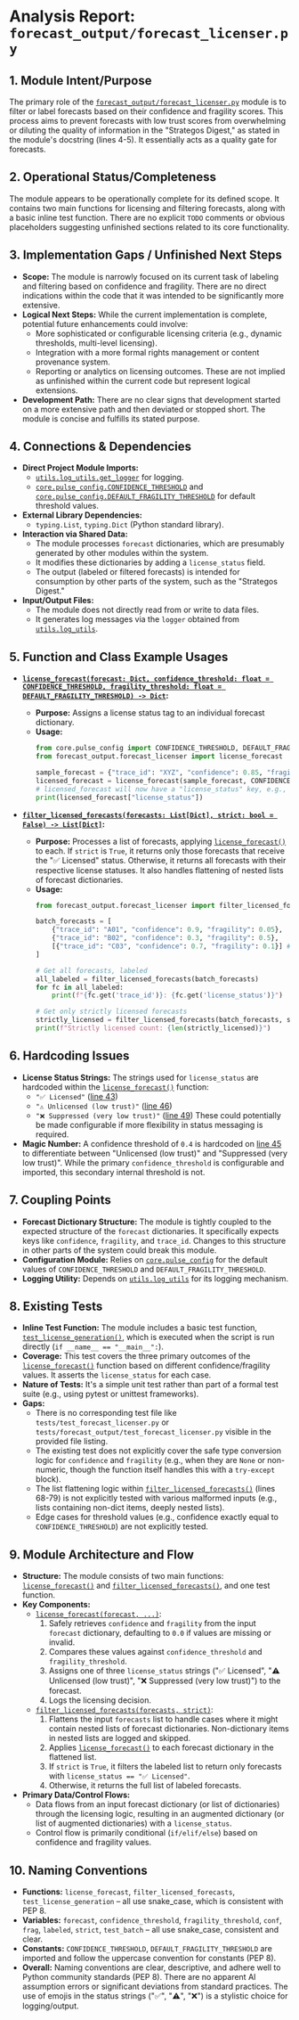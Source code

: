 # Analysis Report: `forecast_output/forecast_licenser.py`

## 1. Module Intent/Purpose

The primary role of the [`forecast_output/forecast_licenser.py`](forecast_output/forecast_licenser.py) module is to filter or label forecasts based on their confidence and fragility scores. This process aims to prevent forecasts with low trust scores from overwhelming or diluting the quality of information in the "Strategos Digest," as stated in the module's docstring (lines 4-5). It essentially acts as a quality gate for forecasts.

## 2. Operational Status/Completeness

The module appears to be operationally complete for its defined scope. It contains two main functions for licensing and filtering forecasts, along with a basic inline test function. There are no explicit `TODO` comments or obvious placeholders suggesting unfinished sections related to its core functionality.

## 3. Implementation Gaps / Unfinished Next Steps

*   **Scope:** The module is narrowly focused on its current task of labeling and filtering based on confidence and fragility. There are no direct indications within the code that it was intended to be significantly more extensive.
*   **Logical Next Steps:** While the current implementation is complete, potential future enhancements could involve:
    *   More sophisticated or configurable licensing criteria (e.g., dynamic thresholds, multi-level licensing).
    *   Integration with a more formal rights management or content provenance system.
    *   Reporting or analytics on licensing outcomes.
    These are not implied as unfinished within the current code but represent logical extensions.
*   **Development Path:** There are no clear signs that development started on a more extensive path and then deviated or stopped short. The module is concise and fulfills its stated purpose.

## 4. Connections & Dependencies

*   **Direct Project Module Imports:**
    *   [`utils.log_utils.get_logger`](utils/log_utils.py:0) for logging.
    *   [`core.pulse_config.CONFIDENCE_THRESHOLD`](core/pulse_config.py:0) and [`core.pulse_config.DEFAULT_FRAGILITY_THRESHOLD`](core/pulse_config.py:0) for default threshold values.
*   **External Library Dependencies:**
    *   `typing.List`, `typing.Dict` (Python standard library).
*   **Interaction via Shared Data:**
    *   The module processes `forecast` dictionaries, which are presumably generated by other modules within the system.
    *   It modifies these dictionaries by adding a `license_status` field.
    *   The output (labeled or filtered forecasts) is intended for consumption by other parts of the system, such as the "Strategos Digest."
*   **Input/Output Files:**
    *   The module does not directly read from or write to data files.
    *   It generates log messages via the `logger` obtained from [`utils.log_utils`](utils/log_utils.py:0).

## 5. Function and Class Example Usages

*   **[`license_forecast(forecast: Dict, confidence_threshold: float = CONFIDENCE_THRESHOLD, fragility_threshold: float = DEFAULT_FRAGILITY_THRESHOLD) -> Dict`](forecast_output/forecast_licenser.py:17):**
    *   **Purpose:** Assigns a license status tag to an individual forecast dictionary.
    *   **Usage:**
        ```python
        from core.pulse_config import CONFIDENCE_THRESHOLD, DEFAULT_FRAGILITY_THRESHOLD
        from forecast_output.forecast_licenser import license_forecast

        sample_forecast = {"trace_id": "XYZ", "confidence": 0.85, "fragility": 0.1}
        licensed_forecast = license_forecast(sample_forecast, CONFIDENCE_THRESHOLD, DEFAULT_FRAGILITY_THRESHOLD)
        # licensed_forecast will now have a "license_status" key, e.g., "✅ Licensed"
        print(licensed_forecast["license_status"])
        ```

*   **[`filter_licensed_forecasts(forecasts: List[Dict], strict: bool = False) -> List[Dict]`](forecast_output/forecast_licenser.py:55):**
    *   **Purpose:** Processes a list of forecasts, applying [`license_forecast()`](forecast_output/forecast_licenser.py:17) to each. If `strict` is `True`, it returns only those forecasts that receive the "✅ Licensed" status. Otherwise, it returns all forecasts with their respective license statuses. It also handles flattening of nested lists of forecast dictionaries.
    *   **Usage:**
        ```python
        from forecast_output.forecast_licenser import filter_licensed_forecasts

        batch_forecasts = [
            {"trace_id": "A01", "confidence": 0.9, "fragility": 0.05},
            {"trace_id": "B02", "confidence": 0.3, "fragility": 0.5},
            [{"trace_id": "C03", "confidence": 0.7, "fragility": 0.1}] # Nested list example
        ]
        
        # Get all forecasts, labeled
        all_labeled = filter_licensed_forecasts(batch_forecasts)
        for fc in all_labeled:
            print(f"{fc.get('trace_id')}: {fc.get('license_status')}")

        # Get only strictly licensed forecasts
        strictly_licensed = filter_licensed_forecasts(batch_forecasts, strict=True)
        print(f"Strictly licensed count: {len(strictly_licensed)}")
        ```

## 6. Hardcoding Issues

*   **License Status Strings:** The strings used for `license_status` are hardcoded within the [`license_forecast()`](forecast_output/forecast_licenser.py:17) function:
    *   `"✅ Licensed"` ([line 43](forecast_output/forecast_licenser.py:43))
    *   `"⚠️ Unlicensed (low trust)"` ([line 46](forecast_output/forecast_licenser.py:46))
    *   `"❌ Suppressed (very low trust)"` ([line 49](forecast_output/forecast_licenser.py:49))
    These could potentially be made configurable if more flexibility in status messaging is required.
*   **Magic Number:** A confidence threshold of `0.4` is hardcoded on [line 45](forecast_output/forecast_licenser.py:45) to differentiate between "Unlicensed (low trust)" and "Suppressed (very low trust)". While the primary `confidence_threshold` is configurable and imported, this secondary internal threshold is not.

## 7. Coupling Points

*   **Forecast Dictionary Structure:** The module is tightly coupled to the expected structure of the `forecast` dictionaries. It specifically expects keys like `confidence`, `fragility`, and `trace_id`. Changes to this structure in other parts of the system could break this module.
*   **Configuration Module:** Relies on [`core.pulse_config`](core/pulse_config.py:0) for the default values of `CONFIDENCE_THRESHOLD` and `DEFAULT_FRAGILITY_THRESHOLD`.
*   **Logging Utility:** Depends on [`utils.log_utils`](utils/log_utils.py:0) for its logging mechanism.

## 8. Existing Tests

*   **Inline Test Function:** The module includes a basic test function, [`test_license_generation()`](forecast_output/forecast_licenser.py:86), which is executed when the script is run directly (`if __name__ == "__main__":`).
*   **Coverage:** This test covers the three primary outcomes of the [`license_forecast()`](forecast_output/forecast_licenser.py:17) function based on different confidence/fragility values. It asserts the `license_status` for each case.
*   **Nature of Tests:** It's a simple unit test rather than part of a formal test suite (e.g., using pytest or unittest frameworks).
*   **Gaps:**
    *   There is no corresponding test file like `tests/test_forecast_licenser.py` or `tests/forecast_output/test_forecast_licenser.py` visible in the provided file listing.
    *   The existing test does not explicitly cover the safe type conversion logic for `confidence` and `fragility` (e.g., when they are `None` or non-numeric, though the function itself handles this with a `try-except` block).
    *   The list flattening logic within [`filter_licensed_forecasts()`](forecast_output/forecast_licenser.py:55) (lines 68-79) is not explicitly tested with various malformed inputs (e.g., lists containing non-dict items, deeply nested lists).
    *   Edge cases for threshold values (e.g., confidence exactly equal to `CONFIDENCE_THRESHOLD`) are not explicitly tested.

## 9. Module Architecture and Flow

*   **Structure:** The module consists of two main functions: [`license_forecast()`](forecast_output/forecast_licenser.py:17) and [`filter_licensed_forecasts()`](forecast_output/forecast_licenser.py:55), and one test function.
*   **Key Components:**
    *   [`license_forecast(forecast, ...)`](forecast_output/forecast_licenser.py:17):
        1.  Safely retrieves `confidence` and `fragility` from the input `forecast` dictionary, defaulting to `0.0` if values are missing or invalid.
        2.  Compares these values against `confidence_threshold` and `fragility_threshold`.
        3.  Assigns one of three `license_status` strings ("✅ Licensed", "⚠️ Unlicensed (low trust)", "❌ Suppressed (very low trust)") to the forecast.
        4.  Logs the licensing decision.
    *   [`filter_licensed_forecasts(forecasts, strict)`](forecast_output/forecast_licenser.py:55):
        1.  Flattens the input `forecasts` list to handle cases where it might contain nested lists of forecast dictionaries. Non-dictionary items in nested lists are logged and skipped.
        2.  Applies [`license_forecast()`](forecast_output/forecast_licenser.py:17) to each forecast dictionary in the flattened list.
        3.  If `strict` is `True`, it filters the labeled list to return only forecasts with `license_status == "✅ Licensed"`.
        4.  Otherwise, it returns the full list of labeled forecasts.
*   **Primary Data/Control Flows:**
    *   Data flows from an input forecast dictionary (or list of dictionaries) through the licensing logic, resulting in an augmented dictionary (or list of augmented dictionaries) with a `license_status`.
    *   Control flow is primarily conditional (`if/elif/else`) based on confidence and fragility values.

## 10. Naming Conventions

*   **Functions:** `license_forecast`, `filter_licensed_forecasts`, `test_license_generation` – all use snake_case, which is consistent with PEP 8.
*   **Variables:** `forecast`, `confidence_threshold`, `fragility_threshold`, `conf`, `frag`, `labeled`, `strict`, `test_batch` – all use snake_case, consistent and clear.
*   **Constants:** `CONFIDENCE_THRESHOLD`, `DEFAULT_FRAGILITY_THRESHOLD` are imported and follow the uppercase convention for constants (PEP 8).
*   **Overall:** Naming conventions are clear, descriptive, and adhere well to Python community standards (PEP 8). There are no apparent AI assumption errors or significant deviations from standard practices. The use of emojis in the status strings ("✅", "⚠️", "❌") is a stylistic choice for logging/output.